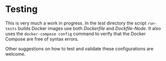 # Testing

This is very much a work in progress. In the _test_ directory the script
`run-tests` builds Docker images use both _Dockerfile_ and _Dockfile-Node_. It
also uses the `docker-compose config` command to verify that the Docker Compose
are free of syntax errors.

Other suggestions on how to test and validate these configurations are welcome.
